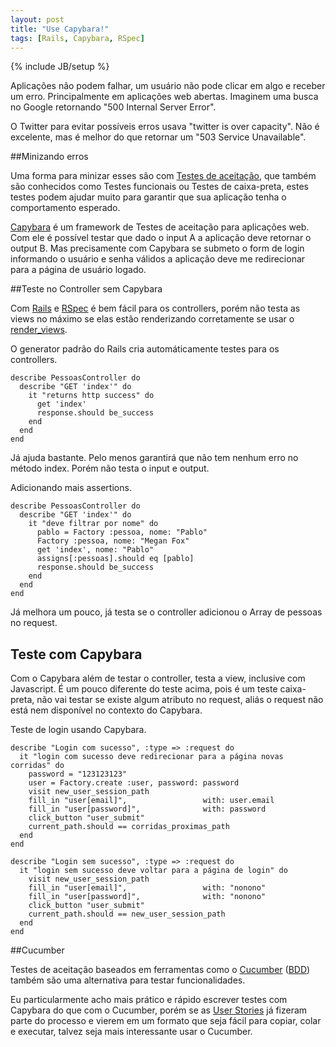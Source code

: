```yaml
---
layout: post
title: "Use Capybara!"
tags: [Rails, Capybara, RSpec]
---
```

{% include JB/setup %}

Aplicações não podem falhar, um usuário não pode clicar em algo e receber um erro. Principalmente em aplicações web abertas. Imaginem uma busca no Google retornando "500 Internal Server Error".

O Twitter para evitar possíveis erros usava "twitter is over capacity". Não é excelente, mas é melhor do que retornar um "503 Service Unavailable".

##Minizando erros

Uma forma para minizar esses são com [Testes de aceitação](http://en.wikipedia.org/wiki/Acceptance_testing), que também são conhecidos como Testes funcionais ou Testes de caixa-preta, estes testes podem ajudar muito para garantir que sua aplicação tenha o comportamento esperado.

[Capybara](https://github.com/jnicklas/capybara) é um framework de Testes de aceitação para aplicações web. Com ele é possível testar que dado o input A a aplicação deve retornar o output B. Mas precisamente com Capybara se submeto o form de login informando o usuário e senha válidos a aplicação deve me redirecionar para a página de usuário logado.

##Teste no Controller sem Capybara

Com [Rails](http://rubyonrails.org/) e [RSpec](https://github.com/rspec/rspec) é bem fácil para os controllers, porém não testa as views no máximo se elas estão renderizando corretamente se usar o  [render_views](http://rubydoc.info/gems/rspec-rails/file/README.md#render_views).

O generator padrão do Rails cria automáticamente testes para os controllers.

    describe PessoasController do
      describe "GET 'index'" do
        it "returns http success" do
          get 'index'
          response.should be_success
        end
      end
    end

Já ajuda bastante. Pelo menos garantirá que não tem nenhum erro no método index. Porém não testa o input e output.

Adicionando mais assertions.

    describe PessoasController do
      describe "GET 'index'" do
        it "deve filtrar por nome" do
          pablo = Factory :pessoa, nome: "Pablo"
          Factory :pessoa, nome: "Megan Fox"
          get 'index', nome: "Pablo"
          assigns[:pessoas].should eq [pablo]
          response.should be_success
        end
      end
    end

Já melhora um pouco, já testa se o controller adicionou o Array de pessoas no request.

## Teste com Capybara

Com o Capybara além de testar o controller, testa a view, inclusive com Javascript. É um pouco diferente do teste acima, pois é um teste caixa-preta, não vai testar se existe algum atributo no request, aliás o request não está nem disponível no contexto do Capybara.

Teste de login usando Capybara.

    describe "Login com sucesso", :type => :request do
      it "login com sucesso deve redirecionar para a página novas corridas" do
        password = "123123123"
        user = Factory.create :user, password: password
        visit new_user_session_path
        fill_in "user[email]",                 with: user.email
        fill_in "user[password]",              with: password
        click_button "user_submit"
        current_path.should == corridas_proximas_path  
      end
    end
    
    describe "Login sem sucesso", :type => :request do
      it "login sem sucesso deve voltar para a página de login" do
        visit new_user_session_path
        fill_in "user[email]",                 with: "nonono"
        fill_in "user[password]",              with: "nonono"
        click_button "user_submit"
        current_path.should == new_user_session_path
      end
    end

##Cucumber

Testes de aceitação baseados em ferramentas como o [Cucumber](http://cukes.info) ([BDD](http://pt.wikipedia.org/wiki/Behavior_Driven_Development)) também são uma alternativa para testar funcionalidades.

Eu particularmente acho mais prático e rápido escrever testes com Capybara do que com o Cucumber, porém se as [User Stories](http://dannorth.net/whats-in-a-story/) já fizeram parte do processo e vierem em um formato que seja fácil para copiar, colar e executar, talvez seja mais interessante usar o Cucumber.
